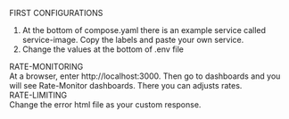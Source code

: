 FIRST CONFIGURATIONS<br>
1. At the bottom of compose.yaml there is an example service called service-image. Copy the labels and paste your own service.<br>
2. Change the values at the bottom of .env file

RATE-MONITORING<br>
At a browser, enter http://localhost:3000. Then go to dashboards and you will see Rate-Monitor dashboards. There you can adjusts rates.<br>
RATE-LIMITING<br>
Change the error html file as your custom response.